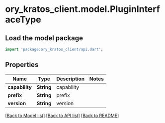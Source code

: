 # ory_kratos_client.model.PluginInterfaceType

## Load the model package
```dart
import 'package:ory_kratos_client/api.dart';
```

## Properties
Name | Type | Description | Notes
------------ | ------------- | ------------- | -------------
**capability** | **String** | capability | 
**prefix** | **String** | prefix | 
**version** | **String** | version | 

[[Back to Model list]](../README.md#documentation-for-models) [[Back to API list]](../README.md#documentation-for-api-endpoints) [[Back to README]](../README.md)


